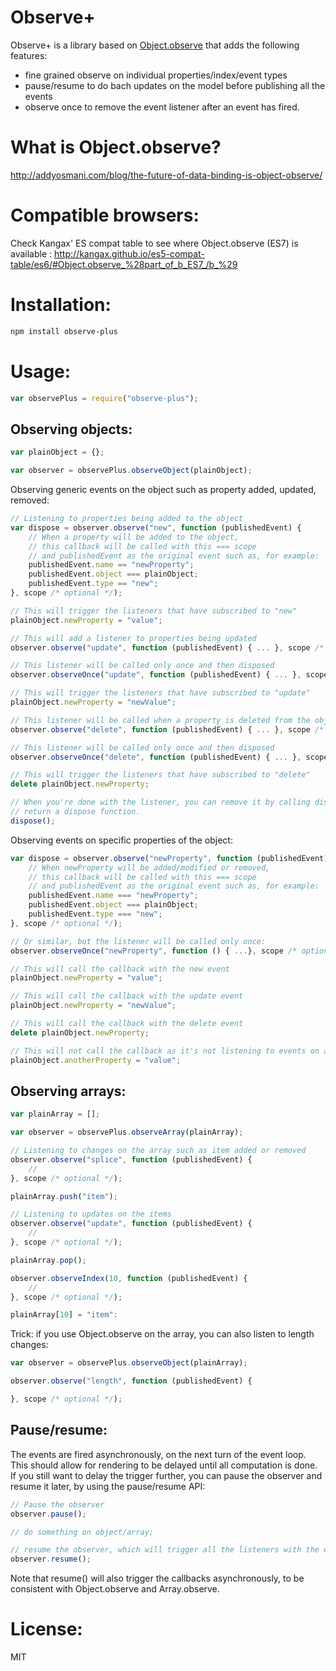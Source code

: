 Observe+
===========

Observe+ is a library based on [Object.observe](http://wiki.ecmascript.org/doku.php?id=harmony:observe) that adds the following features:

- fine grained observe on individual properties/index/event types
- pause/resume to do bach updates on the model before publishing all the events
- observe once to remove the event listener after an event has fired.

What is Object.observe?
========================

http://addyosmani.com/blog/the-future-of-data-binding-is-object-observe/

Compatible browsers:
====================

Check Kangax' ES compat table to see where Object.observe (ES7) is available : http://kangax.github.io/es5-compat-table/es6/#Object.observe_%28part_of_b_ES7_/b_%29

Installation:
=============

```bash
npm install observe-plus
```

Usage:
=====

```js
var observePlus = require("observe-plus");
```

Observing objects:
------------------

```js
var plainObject = {};

var observer = observePlus.observeObject(plainObject);
```

Observing generic events on the object such as property added, updated, removed:

```js
// Listening to properties being added to the object
var dispose = observer.observe("new", function (publishedEvent) {
	// When a property will be added to the object,
	// this callback will be called with this === scope
	// and publishedEvent as the original event such as, for example:
	publishedEvent.name == "newProperty";
	publishedEvent.object === plainObject;
	publishedEvent.type == "new";
}, scope /* optional */);

// This will trigger the listeners that have subscribed to "new"
plainObject.newProperty = "value";

// This will add a listener to properties being updated
observer.observe("update", function (publishedEvent) { ... }, scope /* optional */);

// This listener will be called only once and then disposed
observer.observeOnce("update", function (publishedEvent) { ... }, scope /* optional */);

// This will trigger the listeners that have subscribed to "update"
plainObject.newProperty = "newValue";

// This listener will be called when a property is deleted from the object
observer.observe("delete", function (publishedEvent) { ... }, scope /* optional */);

// This listener will be called only once and then disposed
observer.observeOnce("delete", function (publishedEvent) { ... }, scope /* optional */);

// This will trigger the listeners that have subscribed to "delete"
delete plainObject.newProperty;

// When you're done with the listener, you can remove it by calling dispose. All the observe methods
// return a dispose function.
dispose();
```

Observing events on specific properties of the object:

```js
var dispose = observer.observe("newProperty", function (publishedEvent) {
	// When newProperty will be added/modified or removed,
	// this callback will be called with this === scope
	// and publishedEvent as the original event such as, for example:
	publishedEvent.name === "newProperty";
	publishedEvent.object === plainObject;
	publishedEvent.type === "new";
}, scope /* optional */);

// Or similar, but the listener will be called only once:
observer.observeOnce("newProperty", function () { ...}, scope /* optional */);

// This will call the callback with the new event
plainObject.newProperty = "value";

// This will call the callback with the update event
plainObject.newProperty = "newValue";

// This will call the callback with the delete event
delete plainObject.newProperty;

// This will not call the callback as it's not listening to events on anotherProperty
plainObject.anotherProperty = "value";
```

Observing arrays:
-----------------

```js
var plainArray = [];

var observer = observePlus.observeArray(plainArray);
```

```js
// Listening to changes on the array such as item added or removed
observer.observe("splice", function (publishedEvent) {
	//
}, scope /* optional */);

plainArray.push("item");

// Listening to updates on the items
observer.observe("update", function (publishedEvent) {
	//
}, scope /* optional */);

plainArray.pop();

observer.observeIndex(10, function (publishedEvent) {
	//
}, scope /* optional */);

plainArray[10] = "item":
```

Trick: if you use Object.observe on the array, you can also listen to length changes:

```js
var observer = observePlus.observeObject(plainArray);

observer.observe("length", function (publishedEvent) {

}, scope /* optional */);
```

Pause/resume:
-------------

The events are fired asynchronously, on the next turn of the event loop. This should allow for rendering to be delayed until all computation is done. If you still want to delay the trigger further, you can pause the observer and resume it later, by using the pause/resume API:

```js
// Pause the observer
observer.pause();

// do something on object/array;

// resume the observer, which will trigger all the listeners with the events:
observer.resume();
```

Note that resume() will also trigger the callbacks asynchronously, to be consistent with Object.observe and Array.observe.

License:
========

MIT